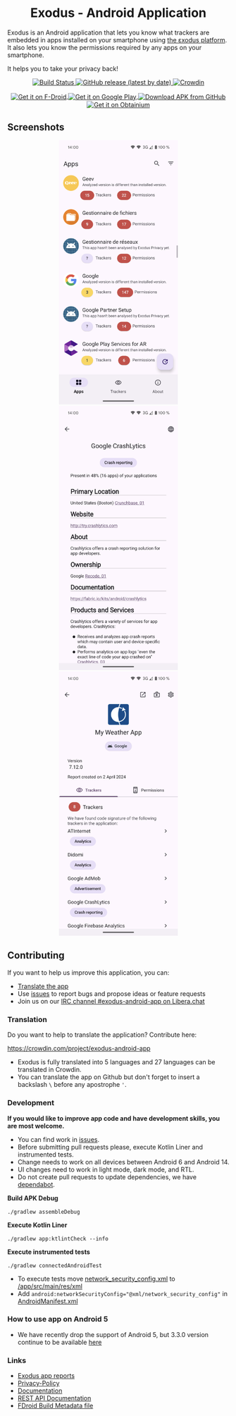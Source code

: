 <h1 align="center">Exodus - Android Application</h1>

Exodus is an Android application that lets you know what trackers are embedded in apps installed on your smartphone using [the εxodus platform](https://github.com/Exodus-Privacy/exodus). It also lets you know the permissions required by any apps on your smartphone.

It helps you to take your privacy back!

<p align="center">
  <a href="https://github.com/Exodus-Privacy/exodus-android-app/actions/workflows/main.yml">
    <img src="https://github.com/Exodus-Privacy/exodus-android-app/actions/workflows/main.yml/badge.svg?branch=master" alt="Build Status"/>
  </a>
  <a href="https://github.com/Exodus-Privacy/exodus-android-app/releases">
    <img src="https://img.shields.io/github/v/release/Exodus-Privacy/exodus-android-app" alt="GitHub release (latest by date)"/>
  </a>
  <a href="https://crowdin.com/project/exodus-android-app">
    <img src="https://badges.crowdin.net/exodus-android-app/localized.svg" alt="Crowdin"/>
  </a>
</p>

<div align="center">
  <a href="https://f-droid.org/packages/org.eu.exodus_privacy.exodusprivacy/">
    <img src="https://fdroid.gitlab.io/artwork/badge/get-it-on.png" alt="Get it on F-Droid" height="80" align="center" />
  </a>
  <a href="https://play.google.com/store/apps/details?id=org.eu.exodus_privacy.exodusprivacy">
    <img src='https://play.google.com/intl/en_us/badges/static/images/badges/en_badge_web_generic.png' alt='Get it on Google Play' height="80" align="center" />
  </a>
  <a href="https://github.com/Exodus-Privacy/exodus-android-app/releases/latest/">
    <img src="https://user-images.githubusercontent.com/663460/26973090-f8fdc986-4d14-11e7-995a-e7c5e79ed925.png" alt="Download APK from GitHub" height="80" align="center" />
  </a>
  <a href="https://github.com/ImranR98/Obtainium">
	<img src="https://github.com/ImranR98/Obtainium/blob/main/assets/graphics/badge_obtainium.png" alt="Get it on Obtainium" height="55" align="center" />
</a>
</div>

## Screenshots

<p align="center">
  <a href="./fastlane/metadata/android/en-US/images/phoneScreenshots/app_list.png">
    <img src="https://github.com/Exodus-Privacy/exodus-android-app/blob/master/fastlane/metadata/android/en-US/images/phoneScreenshots/app_list.png" height="600">
  </a>
  <a href="./fastlane/metadata/android/en-US/images/phoneScreenshots/tracker1.png">
    <img src="https://github.com/Exodus-Privacy/exodus-android-app/blob/master/fastlane/metadata/android/en-US/images/phoneScreenshots/tracker1.png" height="600">
  </a>
  <a href="./fastlane/metadata/android/en-US/images/phoneScreenshots/report2.png">
    <img src="https://github.com/Exodus-Privacy/exodus-android-app/blob/master/fastlane/metadata/android/en-US/images/phoneScreenshots/report2.png" height="600">
  </a>
</p>

## Contributing

If you want to help us improve this application, you can:
- [Translate the app](https://github.com/Exodus-Privacy/exodus-android-app#translation)
- Use [issues](https://github.com/Exodus-Privacy/exodus-android-app/issues) to report bugs and propose ideas or feature requests
- Join us on our [IRC channel #exodus-android-app on Libera.chat](https://web.libera.chat/?nick=webguest?#exodus-android-app)


### Translation

Do you want to help to translate the application? Contribute here:

https://crowdin.com/project/exodus-android-app

- Exodus is fully translated into 5 languages and 27 languages can be translated in Crowdin.
- You can translate the app on Github but don't forget to insert a backslash `\` before any apostrophe `'`.

### Development

**If you would like to improve app code and have development skills, you are most welcome.**
- You can find work in [issues](https://github.com/Exodus-Privacy/exodus-android-app/issues).
- Before submitting pull requests please, execute Kotlin Liner and instrumented tests.
- Change needs to work on all devices between Android 6 and Android 14.
- UI changes need to work in light mode, dark mode, and RTL.
- Do not create pull requests to update dependencies, we have [dependabot](https://github.com/Exodus-Privacy/exodus-android-app/blob/master/.github/dependabot.yml).

**Build APK Debug**

```
./gradlew assembleDebug
```

**Execute Kotlin Liner**

```
./gradlew app:ktlintCheck --info
```

**Execute instrumented tests**

```
./gradlew connectedAndroidTest
```

- To execute tests move [network_security_config.xml](/doc/network_security_config.xml) to [/app/src/main/res/xml](/app/src/main/res/xml)
- Add ```android:networkSecurityConfig="@xml/network_security_config"``` in [AndroidManifest.xml](/app/src/main/AndroidManifest.xml)

### How to use app on Android 5

- We have recently drop the support of Android 5, but 3.3.0 version continue to be available [here](https://github.com/Exodus-Privacy/exodus-android-app/releases/tag/release-v3.3.0)

### Links

- [Exodus app reports](https://reports.exodus-privacy.eu.org/fr/reports/org.eu.exodus_privacy.exodusprivacy/latest/)
- [Privacy-Policy](https://exodus-privacy.eu.org/en/page/privacy-policy/)
- [Documentation](https://github.com/Exodus-Privacy/exodus-android-app/tree/master/doc)
- [REST API Documentation](https://github.com/Exodus-Privacy/exodus/blob/v1/doc/api.md)
- [FDroid Build Metadata file](https://gitlab.com/fdroid/fdroiddata/-/blob/master/metadata/org.eu.exodus_privacy.exodusprivacy.yml)
